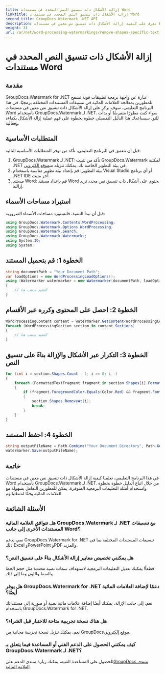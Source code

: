 ```yaml
---
title: إزالة الأشكال ذات تنسيق النص المحدد في مستندات Word
linktitle: إزالة الأشكال ذات تنسيق النص المحدد في مستندات Word
second_title: GroupDocs.Watermark .NET API
description: تعرف على كيفية إزالة الأشكال ذات تنسيق نص معين في مستندات Word باستخدام GroupDocs.Watermark لـ .NET. اتبع دليلنا للتعامل الفعال مع العلامات المائية.
weight: 31
url: /ar/net/word-processing-watermarkings/remove-shapes-specific-text-formatting-word-docs/
---
```


# إزالة الأشكال ذات تنسيق النص المحدد في مستندات Word

## مقدمة
GroupDocs.Watermark for .NET عبارة عن واجهة برمجة تطبيقات قوية تسمح للمطورين بمعالجة العلامات المائية في تنسيقات المستندات المختلفة برمجيًا. في هذا البرنامج التعليمي، سوف نركز على إزالة الأشكال ذات تنسيق نص معين في مستندات Word باستخدام GroupDocs.Watermark لـ .NET. سواء كنت مطورًا متمرسًا أو بدأت للتو، سيساعدك هذا الدليل التفصيلي خطوة بخطوة على فهم عملية إزالة الأشكال بكفاءة وفعالية.
## المتطلبات الأساسية
قبل أن نتعمق في البرنامج التعليمي، تأكد من توفر المتطلبات الأساسية التالية:
1.  GroupDocs.Watermark لـ .NET: تأكد من تثبيت GroupDocs.Watermark لمكتبة .NET في بيئة التطوير الخاصة بك. يمكنك تنزيله من[موقع إلكتروني](https://releases.groupdocs.com/Watermark/net/).
2. بيئة التطوير: قم بإعداد بيئة تطوير مناسبة باستخدام Visual Studio أو أي برنامج .NET IDE آخر مثبت.
3. مستند Word: قم بإعداد مستند Word يحتوي على أشكال ذات تنسيق نص محدد تريد إزالته.

## استيراد مساحات الأسماء
قبل أن نبدأ التنفيذ، فلنستورد مساحات الأسماء الضرورية:
```csharp
using GroupDocs.Watermark.Contents.WordProcessing;
using GroupDocs.Watermark.Options.WordProcessing;
using GroupDocs.Watermark.Search;
using GroupDocs.Watermark.Watermarks;
using System.IO;
using System;
```
## الخطوة 1: قم بتحميل المستند
```csharp
string documentPath = "Your Document Path";
var loadOptions = new WordProcessingLoadOptions();
using (Watermarker watermarker = new Watermarker(documentPath, loadOptions))
{
    // التنفيذ يذهب هنا
}
```
## الخطوة 2: احصل على المحتوى وكرره عبر الأقسام
```csharp
WordProcessingContent content = watermarker.GetContent<WordProcessingContent>();
foreach (WordProcessingSection section in content.Sections)
{
    // التنفيذ يذهب هنا
}
```
## الخطوة 3: التكرار عبر الأشكال والإزالة بناءً على تنسيق النص
```csharp
for (int i = section.Shapes.Count - 1; i >= 0; i--)
{
    foreach (FormattedTextFragment fragment in section.Shapes[i].FormattedTextFragments)
    {
        if (fragment.ForegroundColor.Equals(Color.Red) && fragment.Font.FamilyName == "Arial")
        {
            section.Shapes.RemoveAt(i);
            break;
        }
    }
}
```
## الخطوة 4: احفظ المستند
```csharp
string outputFileName = Path.Combine("Your Document Directory", Path.GetFileName(documentPath));
watermarker.Save(outputFileName);
```

## خاتمة
في هذا البرنامج التعليمي، تعلمنا كيفية إزالة الأشكال ذات تنسيق نص معين في مستندات Word باستخدام GroupDocs.Watermark لـ .NET. من خلال اتباع الدليل خطوة بخطوة واستخدام أمثلة التعليمات البرمجية المتوفرة، يمكن للمطورين التعامل بسهولة مع العلامات المائية وفقًا لمتطلباتهم.
## الأسئلة الشائعة
### هل تتوافق العلامة المائية GroupDocs.Watermark لـ .NET مع تنسيقات المستندات الأخرى إلى جانب Word؟
نعم، يدعم GroupDocs.Watermark for .NET تنسيقات المستندات المختلفة بما في ذلك Excel وPowerPoint وPDF والمزيد.
### هل يمكنني تخصيص معايير إزالة الأشكال بناءً على تنسيق النص؟
قطعاً! يمكنك تعديل التعليمات البرمجية لاستهداف سمات نصية محددة مثل حجم الخط والنمط واللون وما إلى ذلك.
### هل يوفر GroupDocs.Watermark for .NET دعمًا لإضافة العلامات المائية أيضًا؟
نعم، إلى جانب الإزالة، يمكنك أيضًا إضافة علامات مائية نصية أو صورية إلى مستنداتك باستخدام GroupDocs.Watermark for .NET.
### هل هناك نسخة تجريبية متاحة للاختبار قبل الشراء؟
 نعم، يمكنك تنزيل نسخة تجريبية مجانية من GroupDocs[موقع إلكتروني](https://releases.groupdocs.com/).
### كيف يمكنني الحصول على الدعم الفني أو المساعدة فيما يتعلق بـ GroupDocs.Watermark لـ .NET؟
 للحصول على المساعدة الفنية، يمكنك زيارة منتدى الدعم على[GroupDocs.منتدى العلامة المائية](https://forum.groupdocs.com/c/watermark/19).